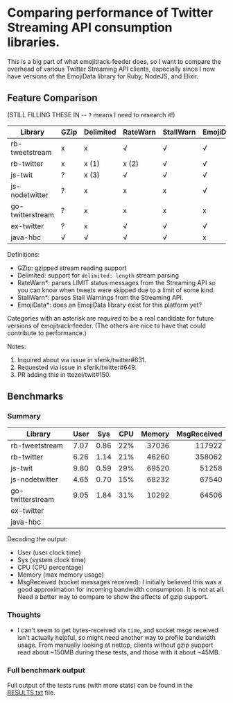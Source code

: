 # Comparing performance of Twitter Streaming API consumption libraries.

This is a big part of what emojitrack-feeder does, so I want to compare the
overhead of various Twitter Streaming API clients, especially since I now have
versions of the EmojiData library for Ruby, NodeJS, and Elixir.

## Feature Comparison
(STILL FILLING THESE IN -- `?` means I need to research it!)

 Library          | GZip | Delimited | RateWarn | StallWarn | EmojiData
 ---------------- | ---- | --------- | -------- | --------- | ---------
 rb-tweetstream   | x    | x         | √        | √         | √
 rb-twitter       | x    | x (1)     | x (2)    | √         | √
 js-twit          | ?    | x (3)     | √        | √         | √
 js-nodetwitter   | ?    | x         | x        | x         | √
 go-twitterstream | ?    | x         | x        | x         | x
 ex-twitter       | ?    | x         | √        | √         | √
 java-hbc         | √    | √         | √        | √         | x


Definitions:
 - GZip: gzipped stream reading support
 - Delimited: support for `delimited: length` stream parsing
 - RateWarn*: parses LIMIT status messages from the Streaming API so you can
   know when tweets were skipped due to a limit of some kind.
 - StallWarn*: parses Stall Warnings from the Streaming API.
 - EmojiData*: does an EmojiData library exist for this platform yet?

Categories with an asterisk are _required_ to be a real candidate for future
versions of emojitrack-feeder. (The others are nice to have that could
contribute to performance.)

Notes:
 1. Inquired about via issue in sferik/twitter#631.
 2. Requested via issue in sferik/twitter#649.
 3. PR adding this in ttezel/twit#150.

## Benchmarks

### Summary

 Library          | User  | Sys  | CPU | Memory | MsgReceived
 ---------------- | ----- | ---- | --- | -----: | ----------:
 rb-tweetstream   | 7.07  | 0.86 | 22% |  37036 |     117922
 rb-twitter       | 6.26  | 1.14 | 21% |  46260 |     358062
 js-twit          | 9.80  | 0.59 | 29% |  69520 |      51258
 js-nodetwitter   | 4.65  | 0.70 | 15% |  68232 |      67540
 go-twitterstream | 9.05  | 1.84 | 31% |  10292 |      64506
 ex-twitter       |
 java-hbc         |

Decoding the output:
 - User (user clock time)
 - Sys (system clock time)
 - CPU (CPU percentage)
 - Memory (max memory usage)
 - MsgReceived (socket messages received): I initially believed this was a good
   approximation for incoming bandwidth consumption. It is not at all. Need a
   better way to compare to show the affects of gzip support.

### Thoughts
 - I can't seem to get bytes-received via `time`, and socket msgs received isn't
   actually helpful, so might need another way to profile bandwidth usage. From
   manually looking at nettop, clients without gzip support read about ~150MB
   during these tests, and those with it about ~45MB.

### Full benchmark output
Full output of the tests runs (with more stats) can be found in the
[RESULTS.txt](/RESULTS.txt) file.
